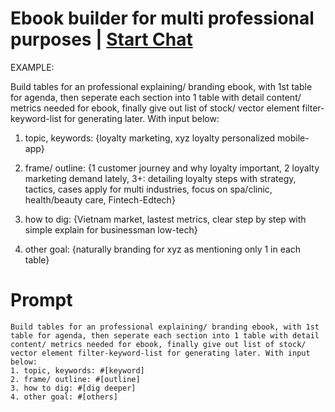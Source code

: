 

# Ebook builder for multi professional purposes | [Start Chat](https://gptcall.net/chat.html?data=%7B%22contact%22%3A%7B%22id%22%3A%2241a95be7-df18-46ed-b472-8253cfc374e0%22%2C%22flow%22%3Atrue%7D%7D)
EXAMPLE: 

Build tables for an professional explaining/ branding ebook, with 1st table for agenda, then seperate each section into 1 table with detail content/ metrics needed for ebook, finally give out list of stock/ vector element filter-keyword-list for generating later. With input below: 

1. topic, keywords: {loyalty marketing, xyz loyalty personalized mobile-app} 

2. frame/ outline: {1 customer journey and why loyalty important, 2 loyalty marketing demand lately, 3+: detailing loyalty steps with strategy, tactics, cases apply for multi industries, focus on spa/clinic, health/beauty care, Fintech-Edtech}

3. how to dig: {Vietnam market, lastest metrics, clear step by step with simple explain for businessman low-tech}

4. other goal: {naturally branding for xyz as mentioning only 1 in each table}

# Prompt

```
Build tables for an professional explaining/ branding ebook, with 1st table for agenda, then seperate each section into 1 table with detail content/ metrics needed for ebook, finally give out list of stock/ vector element filter-keyword-list for generating later. With input below: 
1. topic, keywords: #[keyword] 
2. frame/ outline: #[outline] 
3. how to dig: #[dig deeper] 
4. other goal: #[others]
```





